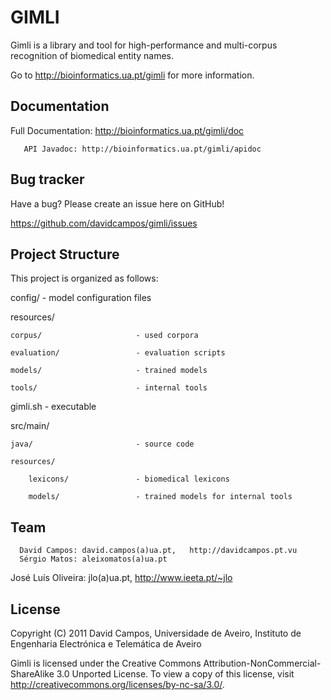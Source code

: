 GIMLI
=====
Gimli is a library and tool for high-performance and multi-corpus recognition of biomedical entity names.

Go to http://bioinformatics.ua.pt/gimli for more information.

Documentation
-------------
Full Documentation: http://bioinformatics.ua.pt/gimli/doc
	   
	   API Javadoc:	http://bioinformatics.ua.pt/gimli/apidoc

Bug tracker
-----------
Have a bug? Please create an issue here on GitHub!

https://github.com/davidcampos/gimli/issues

Project Structure
-----------------
This project is organized as follows:

config/							- model configuration files

resources/

	corpus/						- used corpora

	evaluation/					- evaluation scripts

	models/						- trained models

	tools/						- internal tools

gimli.sh						- executable

src/main/

	java/						- source code

	resources/

		lexicons/				- biomedical lexicons

		models/					- trained models for internal tools

Team
----
	  David Campos: david.campos(a)ua.pt, 	http://davidcampos.pt.vu
	  Sérgio Matos: aleixomatos(a)ua.pt
José Luís Oliveira: jlo(a)ua.pt, 			http://www.ieeta.pt/~jlo


License
-------
Copyright (C) 2011 David Campos, Universidade de Aveiro, Instituto de Engenharia Electrónica e Telemática de Aveiro

Gimli is licensed under the Creative Commons Attribution-NonCommercial-ShareAlike 3.0 Unported License. To view a copy of this license, visit http://creativecommons.org/licenses/by-nc-sa/3.0/.